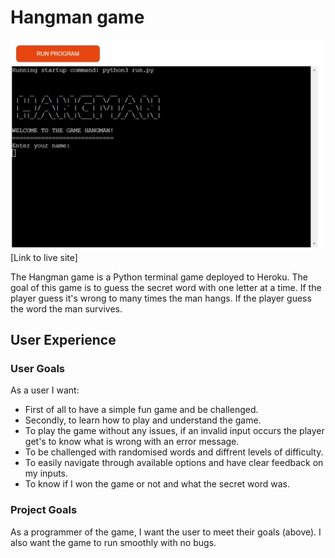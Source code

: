 # Hangman game
![Image of website](documentation/screenshots/hangman_firstpage.JPG)
[Link to live site]

The Hangman game is a Python terminal game deployed to Heroku. The goal of this game is to guess the secret word with one letter at a time. If the player guess it's wrong to many times the man hangs. If the player guess the word the man survives.

## User Experience

### User Goals
As a user I want:
- First of all to have a simple fun game and be challenged.
- Secondly, to learn how to play and understand the game.
- To play the game without any issues, if an invalid input occurs the player get's to know what is wrong with an error message.
- To be challenged with randomised words and diffrent levels of difficulty.
- To easily navigate through available options and have clear feedback on my inputs.
- To know if I won the game or not and what the secret word was.

### Project Goals
As a programmer of the game, I want the user to meet their goals (above). I also want the game to run smoothly with no bugs.